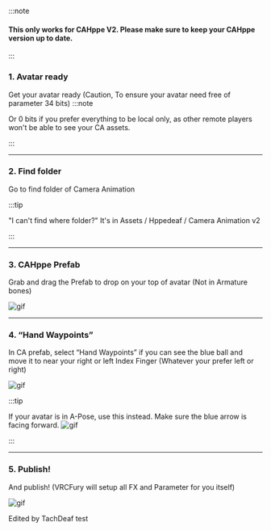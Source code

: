 :::note

#### This only works for CAHppe V2. Please make sure to keep your CAHppe version up to date.

:::
### 1. Avatar ready
Get your avatar ready (Caution, To ensure your avatar need free of parameter 34 bits)
:::note

Or 0 bits if you prefer everything to be local only, as other remote players won't be able to see your CA assets.

:::
___

### 2. Find folder
Go to find folder of Camera Animation

:::tip

"I can't find where folder?"
It's in Assets / Hppedeaf / Camera Animation v2

:::
___

### 3. CAHppe Prefab
Grab and drag the Prefab to drop on your top of avatar (Not in Armature bones)

![gif](@site/static/img/1.gif)
___

### 4. “Hand Waypoints”
In CA prefab, select “Hand Waypoints” if you can see the blue ball and move it to near your right or left Index Finger (Whatever your prefer left or right)

![gif](@site/static/img/2.gif)

:::tip

If your avatar is in A-Pose, use this instead. Make sure the blue arrow is facing forward.
![gif](@site/static/img/3.gif)

:::
___

### 5. Publish!
And publish! (VRCFury will setup all FX and Parameter for you itself)

![gif](@site/static/img/4.gif)

<!-- // FULL TUTORIAL VIDEOS HERE -->

Edited by TachDeaf test
